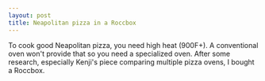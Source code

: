 ```yaml
---
layout: post
title: Neapolitan pizza in a Roccbox
---
```


To cook good Neapolitan pizza, you need high heat (900F+). A conventional oven won't provide that so you need a specialized oven. After some research, especially Kenji's piece comparing multiple pizza ovens, I bought a Roccbox.

